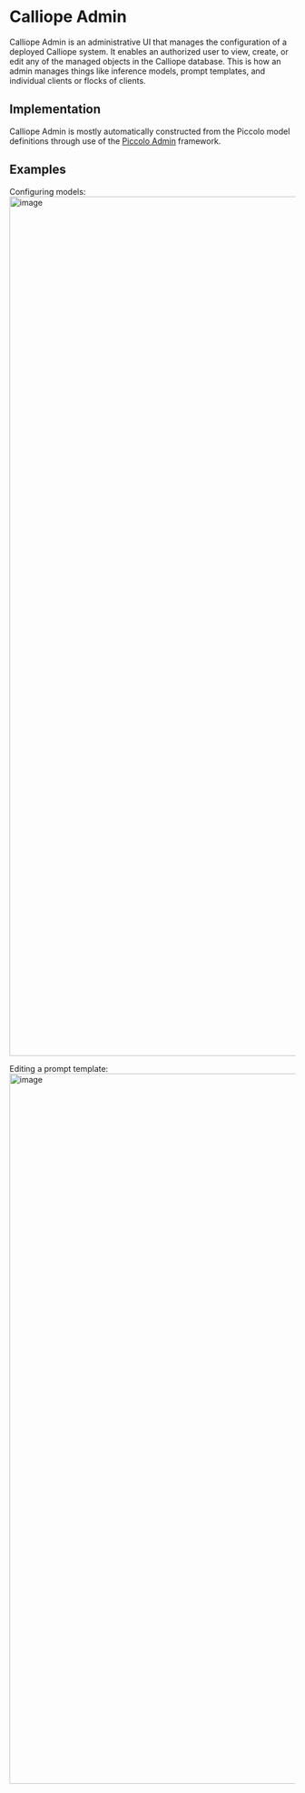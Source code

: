 # Calliope Admin
Calliope Admin is an administrative UI that manages the configuration of a deployed Calliope system. It enables an authorized user to view, create, or edit any of the managed objects in the Calliope database. This is how an admin manages things like inference models, prompt templates, and individual clients or flocks of clients.

## Implementation

Calliope Admin is mostly automatically constructed from the Piccolo model definitions through use of the [Piccolo Admin](https://piccolo-orm.com/ecosystem/) framework.

## Examples

Configuring models:
<img width="1510" alt="image" src="https://github.com/chrisimmel/calliope/assets/17924059/2cd13a5d-a9bd-472c-a0d3-58eef9f6c3a4">

Editing a prompt template:
<img width="1248" alt="image" src="https://github.com/chrisimmel/calliope/assets/17924059/d0d373e0-ec42-489d-a466-ea77d5a9eab7">
